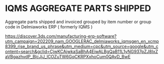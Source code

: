 # IQMS AGGREGATE PARTS SHIPPED
Aggregate parts shipped and invoiced grouped by item number or group code in Delmiaworks ERP ( formerly IQMS )

https://discover.3ds.com/manufacturing-erp-software?utm_campaign=202209_nam_GOOGLERAC_delmiaworks_iqmsgen_en_xcmp8399_rise_brand_us_phrase&utm_medium=cpc&utm_source=google&utm_content=search&gclid=CjwKCAjwkaSaBhA4EiwALBgQaB11L1yNG937pZJ8IxZaVBgazhvdP_BlcJjJ_lCOZuTW6GqCKRPXxhoCum0QAvD_BwE


